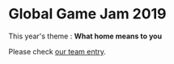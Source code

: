 # Global Game Jam 2019

This year's theme : **What home means to you**

Please check [our team entry](https://globalgamejam.org/2019/games/house-pigs).

